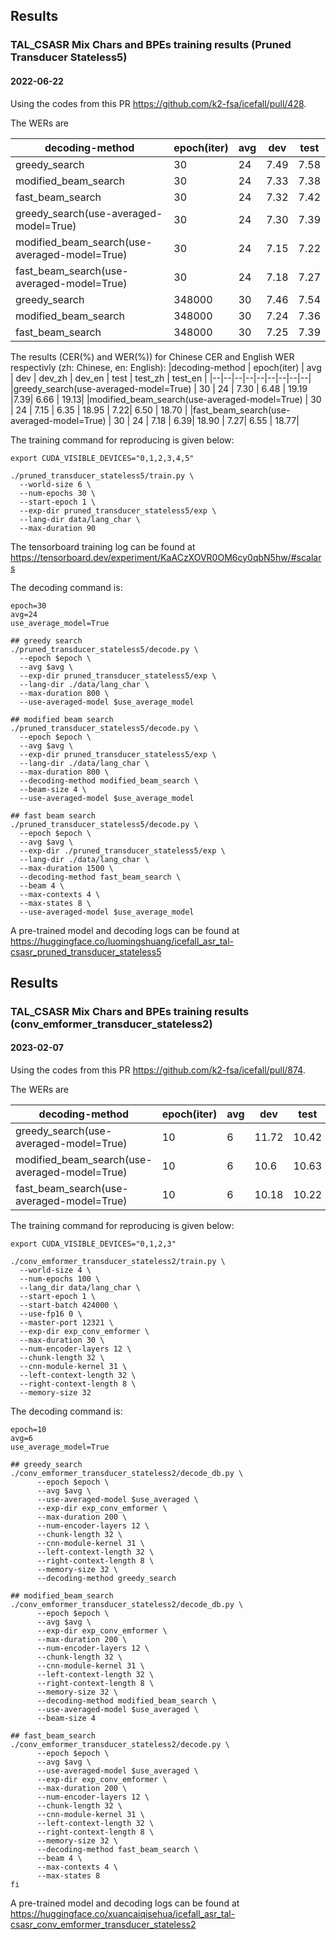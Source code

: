 ## Results

### TAL_CSASR Mix Chars and BPEs training results (Pruned Transducer Stateless5)

#### 2022-06-22

Using the codes from this PR https://github.com/k2-fsa/icefall/pull/428.

The WERs are

|decoding-method | epoch(iter) | avg | dev | test |
|--|--|--|--|--|
|greedy_search | 30 | 24 | 7.49 | 7.58|
|modified_beam_search | 30 | 24 | 7.33 | 7.38|
|fast_beam_search | 30 | 24 | 7.32 | 7.42|
|greedy_search(use-averaged-model=True) | 30 | 24 | 7.30 | 7.39|
|modified_beam_search(use-averaged-model=True) | 30 | 24 | 7.15 | 7.22|
|fast_beam_search(use-averaged-model=True) | 30 | 24 | 7.18 | 7.27|
|greedy_search | 348000 | 30 | 7.46 | 7.54|
|modified_beam_search | 348000 | 30 | 7.24 | 7.36|
|fast_beam_search | 348000 | 30 | 7.25 | 7.39 |

The results (CER(%) and WER(%)) for Chinese CER and English WER respectivly (zh: Chinese, en: English):
|decoding-method | epoch(iter) | avg | dev | dev_zh | dev_en | test | test_zh | test_en |
|--|--|--|--|--|--|--|--|--|
|greedy_search(use-averaged-model=True) | 30 | 24 | 7.30 | 6.48 | 19.19 |7.39| 6.66 | 19.13|
|modified_beam_search(use-averaged-model=True) | 30 | 24 | 7.15 | 6.35 | 18.95 | 7.22| 6.50 | 18.70 |
|fast_beam_search(use-averaged-model=True) | 30 | 24 | 7.18 | 6.39| 18.90 |  7.27| 6.55 | 18.77|

The training command for reproducing is given below:

```
export CUDA_VISIBLE_DEVICES="0,1,2,3,4,5"

./pruned_transducer_stateless5/train.py \
  --world-size 6 \
  --num-epochs 30 \
  --start-epoch 1 \
  --exp-dir pruned_transducer_stateless5/exp \
  --lang-dir data/lang_char \
  --max-duration 90
```

The tensorboard training log can be found at
https://tensorboard.dev/experiment/KaACzXOVR0OM6cy0qbN5hw/#scalars

The decoding command is:
```
epoch=30
avg=24
use_average_model=True

## greedy search
./pruned_transducer_stateless5/decode.py \
  --epoch $epoch \
  --avg $avg \
  --exp-dir pruned_transducer_stateless5/exp \
  --lang-dir ./data/lang_char \
  --max-duration 800 \
  --use-averaged-model $use_average_model

## modified beam search
./pruned_transducer_stateless5/decode.py \
  --epoch $epoch \
  --avg $avg \
  --exp-dir pruned_transducer_stateless5/exp \
  --lang-dir ./data/lang_char \
  --max-duration 800 \
  --decoding-method modified_beam_search \
  --beam-size 4 \
  --use-averaged-model $use_average_model

## fast beam search
./pruned_transducer_stateless5/decode.py \
  --epoch $epoch \
  --avg $avg \
  --exp-dir ./pruned_transducer_stateless5/exp \
  --lang-dir ./data/lang_char \
  --max-duration 1500 \
  --decoding-method fast_beam_search \
  --beam 4 \
  --max-contexts 4 \
  --max-states 8 \
  --use-averaged-model $use_average_model
```

A pre-trained model and decoding logs can be found at <https://huggingface.co/luomingshuang/icefall_asr_tal-csasr_pruned_transducer_stateless5>


## Results

### TAL_CSASR Mix Chars and BPEs training results (conv_emformer_transducer_stateless2)

#### 2023-02-07

Using the codes from this PR https://github.com/k2-fsa/icefall/pull/874.

The WERs are

|decoding-method | epoch(iter) | avg | dev | test |
|--|--|--|--|--|
|greedy_search(use-averaged-model=True) | 10 | 6 | 11.72 | 10.42 |
|modified_beam_search(use-averaged-model=True) | 10 | 6 | 10.6 | 10.63 |
|fast_beam_search(use-averaged-model=True) | 10 | 6 | 10.18 | 10.22 |

The training command for reproducing is given below:

```
export CUDA_VISIBLE_DEVICES="0,1,2,3"

./conv_emformer_transducer_stateless2/train.py \
  --world-size 4 \
  --num-epochs 100 \
  --lang_dir data/lang_char \
  --start-epoch 1 \
  --start-batch 424000 \
  --use-fp16 0 \
  --master-port 12321 \
  --exp-dir exp_conv_emformer \
  --max-duration 30 \
  --num-encoder-layers 12 \
  --chunk-length 32 \
  --cnn-module-kernel 31 \
  --left-context-length 32 \
  --right-context-length 8 \
  --memory-size 32

```


The decoding command is:

```
epoch=10
avg=6
use_average_model=True

## greedy_search
./conv_emformer_transducer_stateless2/decode_db.py \
      --epoch $epoch \
      --avg $avg \
      --use-averaged-model $use_averaged \
      --exp-dir exp_conv_emformer \
      --max-duration 200 \
      --num-encoder-layers 12 \
      --chunk-length 32 \
      --cnn-module-kernel 31 \
      --left-context-length 32 \
      --right-context-length 8 \
      --memory-size 32 \
      --decoding-method greedy_search

## modified_beam_search
./conv_emformer_transducer_stateless2/decode_db.py \
      --epoch $epoch \
      --avg $avg \
      --exp-dir exp_conv_emformer \
      --max-duration 200 \
      --num-encoder-layers 12 \
      --chunk-length 32 \
      --cnn-module-kernel 31 \
      --left-context-length 32 \
      --right-context-length 8 \
      --memory-size 32 \
      --decoding-method modified_beam_search \
      --use-averaged-model $use_averaged \
      --beam-size 4

## fast_beam_search
./conv_emformer_transducer_stateless2/decode.py \
      --epoch $epoch \
      --avg $avg \
      --use-averaged-model $use_averaged \
      --exp-dir exp_conv_emformer \
      --max-duration 200 \
      --num-encoder-layers 12 \
      --chunk-length 32 \
      --cnn-module-kernel 31 \
      --left-context-length 32 \
      --right-context-length 8 \
      --memory-size 32 \
      --decoding-method fast_beam_search \
      --beam 4 \
      --max-contexts 4 \
      --max-states 8
fi
```


A pre-trained model and decoding logs can be found at <https://huggingface.co/xuancaiqisehua/icefall_asr_tal-csasr_conv_emformer_transducer_stateless2>
